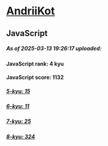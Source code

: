 # [AndriiKot](https://www.codewars.com/users/AndriiKot) 

## JavaScript

##### As of 2025-03-13 19:26:17 uploaded:

#### JavaScript rank: 4 kyu

#### JavaScript score: 1132

##### [5-kyu: 15](https://github.com/AndriiKot/JavaScript__CodeWars/tree/main/kyu-5)

##### [6-kyu: 11](https://github.com/AndriiKot/JavaScript__CodeWars/tree/main/kyu-6)

##### [7-kyu: 25](https://github.com/AndriiKot/JavaScript__CodeWars/tree/main/kyu-7)

##### [8-kyu: 324](https://github.com/AndriiKot/JavaScript__CodeWars/tree/main/kyu-8)

